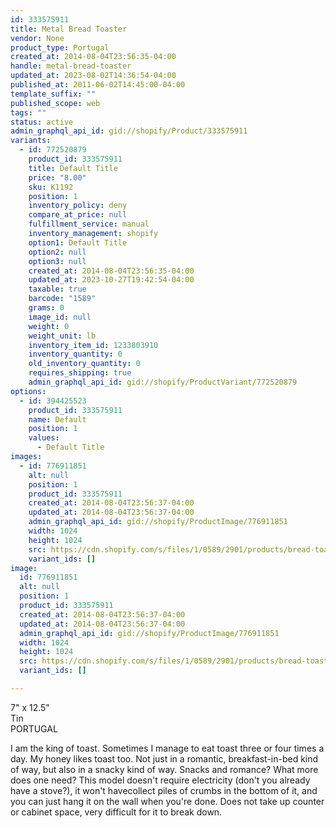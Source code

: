```yaml
---
id: 333575911
title: Metal Bread Toaster
vendor: None
product_type: Portugal
created_at: 2014-08-04T23:56:35-04:00
handle: metal-bread-toaster
updated_at: 2023-08-02T14:36:54-04:00
published_at: 2011-06-02T14:45:00-04:00
template_suffix: ""
published_scope: web
tags: ""
status: active
admin_graphql_api_id: gid://shopify/Product/333575911
variants:
  - id: 772520879
    product_id: 333575911
    title: Default Title
    price: "8.00"
    sku: K1192
    position: 1
    inventory_policy: deny
    compare_at_price: null
    fulfillment_service: manual
    inventory_management: shopify
    option1: Default Title
    option2: null
    option3: null
    created_at: 2014-08-04T23:56:35-04:00
    updated_at: 2023-10-27T19:42:54-04:00
    taxable: true
    barcode: "1589"
    grams: 0
    image_id: null
    weight: 0
    weight_unit: lb
    inventory_item_id: 1233803910
    inventory_quantity: 0
    old_inventory_quantity: 0
    requires_shipping: true
    admin_graphql_api_id: gid://shopify/ProductVariant/772520879
options:
  - id: 394425523
    product_id: 333575911
    name: Default
    position: 1
    values:
      - Default Title
images:
  - id: 776911851
    alt: null
    position: 1
    product_id: 333575911
    created_at: 2014-08-04T23:56:37-04:00
    updated_at: 2014-08-04T23:56:37-04:00
    admin_graphql_api_id: gid://shopify/ProductImage/776911851
    width: 1024
    height: 1024
    src: https://cdn.shopify.com/s/files/1/0589/2901/products/bread-toaster.jpeg?v=1407210997
    variant_ids: []
image:
  id: 776911851
  alt: null
  position: 1
  product_id: 333575911
  created_at: 2014-08-04T23:56:37-04:00
  updated_at: 2014-08-04T23:56:37-04:00
  admin_graphql_api_id: gid://shopify/ProductImage/776911851
  width: 1024
  height: 1024
  src: https://cdn.shopify.com/s/files/1/0589/2901/products/bread-toaster.jpeg?v=1407210997
  variant_ids: []

---
```


7" x 12.5"  
Tin  
PORTUGAL

I am the king of toast. Sometimes I manage to eat toast three or four times a day. My honey likes toast too. Not just in a romantic, breakfast-in-bed kind of way, but also in a snacky kind of way. Snacks and romance? What more does one need? This model doesn't require electricity (don't you already have a stove?), it won't havecollect piles of crumbs in the bottom of it, and you can just hang it on the wall when you're done. Does not take up counter or cabinet space, very difficult for it to break down.